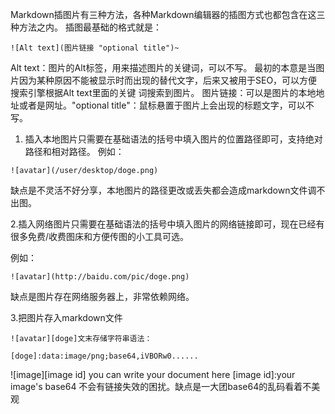 Markdown插图片有三种方法，各种Markdown编辑器的插图方式也都包含在这三种方法之内。
插图最基础的格式就是：
~~~
![Alt text](图片链接 "optional title")~
~~~
Alt text：图片的Alt标签，用来描述图片的关键词，可以不写。
最初的本意是当图片因为某种原因不能被显示时而出现的替代文字，后来又被用于SEO，可以方便搜索引擎根据Alt text里面的关键
词搜索到图片。 
图片链接：可以是图片的本地地址或者是网址。"optional title"：鼠标悬置于图片上会出现的标题文字，可以不写。

1. 插入本地图片只需要在基础语法的括号中填入图片的位置路径即可，支持绝对路径和相对路径。
例如：
~~~
![avatar](/user/desktop/doge.png)
~~~
缺点是不灵活不好分享，本地图片的路径更改或丢失都会造成markdown文件调不出图。

2.插入网络图片只需要在基础语法的括号中填入图片的网络链接即可，现在已经有很多免费/收费图床和方便传图的小工具可选。

例如：
~~~
![avatar](http://baidu.com/pic/doge.png)
~~~
缺点是图片存在网络服务器上，非常依赖网络。

3.把图片存入markdown文件
~~~
![avatar][doge]文末存储字符串语法：

[doge]:data:image/png;base64,iVBORw0......
~~~
![image][image id]
you can write your document here 
[image id]:your image's base64
不会有链接失效的困扰。缺点是一大团base64的乱码看着不美观

